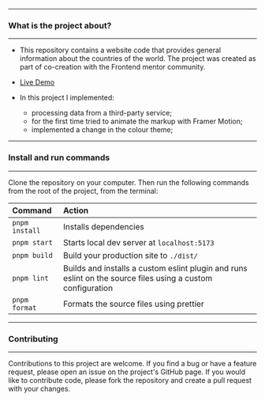 ----
### What is the project about?
----
- This repository contains a website code that provides general information about the countries of the world. The project was created as part of co-creation with the Frontend mentor community.


- <a target="_blank" href="https://cheerful-hummingbird-13fc77.netlify.app/" rel="nofollow">Live Demo</a>

- In this project I implemented: 
	- processing data from a third-party service; 
    - for the first time tried to animate the markup with Framer Motion;
	- implemented a change in the colour theme;

----
### Install and run commands
----

Clone the repository on your computer. Then run the following commands from the root of the project, from the terminal:

| Command                | Action                                             |
| :--------------------- | :------------------------------------------------- |
| `pnpm install`          | Installs dependencies                              |
| `pnpm start`          | Starts local dev server at `localhost:5173`        |
| `pnpm build`        | Build your production site to `./dist/`            |
| `pnpm lint`         | Builds and installs a custom eslint plugin and runs eslint on the source files using a custom configuration |
| `pnpm format`       | Formats the source files using prettier             |

----
### Contributing
----

Contributions to this project are welcome. If you find a bug or have a feature request, please open an issue on the project's GitHub page. If you would like to contribute code, please fork the repository and create a pull request with your changes.